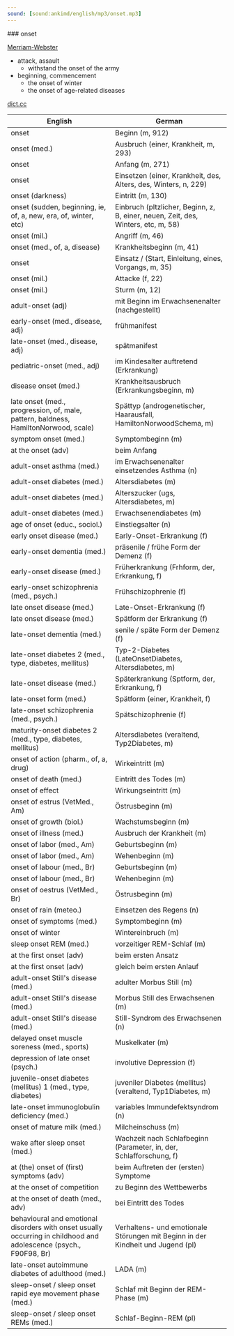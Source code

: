 ```yaml
---
sound: [sound:ankimd/english/mp3/onset.mp3]
---
```


\### onset

[Merriam-Webster](https://www.merriam-webster.com/dictionary/onset)

- attack, assault
    - withstand the onset of the army
- beginning, commencement
    - the onset of winter
    - the onset of age-related diseases

[dict.cc](https://www.dict.cc/onset)

| English        | German       |
| -------------- | ------------ |
| onset | Beginn (m, 912) |
| onset (med.) | Ausbruch (einer, Krankheit, m, 293) |
| onset | Anfang (m, 271) |
| onset | Einsetzen (einer, Krankheit, des, Alters, des, Winters, n, 229) |
| onset (darkness) | Eintritt (m, 130) |
| onset (sudden, beginning, ie, of, a, new, era, of, winter, etc) | Einbruch (pltzlicher, Beginn, z, B, einer, neuen, Zeit, des, Winters, etc, m, 58) |
| onset (mil.) | Angriff (m, 46) |
| onset (med., of, a, disease) | Krankheitsbeginn (m, 41) |
| onset | Einsatz / (Start, Einleitung, eines, Vorgangs, m, 35) |
| onset (mil.) | Attacke (f, 22) |
| onset (mil.) | Sturm (m, 12) |
| adult-onset (adj) | mit Beginn im Erwachsenenalter (nachgestellt) |
| early-onset (med., disease, adj) | frühmanifest |
| late-onset (med., disease, adj) | spätmanifest |
| pediatric-onset (med., adj) | im Kindesalter auftretend (Erkrankung) |
| disease onset (med.) | Krankheitsausbruch (Erkrankungsbeginn, m) |
| late onset (med., progression, of, male, pattern, baldness, HamiltonNorwood, scale) | Spättyp (androgenetischer, Haarausfall, HamiltonNorwoodSchema, m) |
| symptom onset (med.) | Symptombeginn (m) |
| at the onset (adv) | beim Anfang |
| adult-onset asthma (med.) | im Erwachsenenalter einsetzendes Asthma (n) |
| adult-onset diabetes (med.) | Altersdiabetes (m) |
| adult-onset diabetes (med.) | Alterszucker (ugs, Altersdiabetes, m) |
| adult-onset diabetes (med.) | Erwachsenendiabetes (m) |
| age of onset (educ., sociol.) | Einstiegsalter (n) |
| early onset disease <EOD> (med.) | Early-Onset-Erkrankung (f) |
| early-onset dementia (med.) | präsenile / frühe Form der Demenz (f) |
| early-onset disease <EOD> (med.) | Früherkrankung (Frhform, der, Erkrankung, f) |
| early-onset schizophrenia <EOS> (med., psych.) | Frühschizophrenie (f) |
| late onset disease <LOD> (med.) | Late-Onset-Erkrankung (f) |
| late onset disease <LOD> (med.) | Spätform der Erkrankung (f) |
| late-onset dementia (med.) | senile / späte Form der Demenz (f) |
| late-onset diabetes <LOD> 2 (med., type, diabetes, mellitus) | Typ-2-Diabetes (LateOnsetDiabetes, Altersdiabetes, m) |
| late-onset disease <LOD> (med.) | Späterkrankung (Sptform, der, Erkrankung, f) |
| late-onset form (med.) | Spätform (einer, Krankheit, f) |
| late-onset schizophrenia <LOS> (med., psych.) | Spätschizophrenie (f) |
| maturity-onset diabetes <MOD> 2 (med., type, diabetes, mellitus) | Altersdiabetes (veraltend, Typ2Diabetes, m) |
| onset of action (pharm., of, a, drug) | Wirkeintritt (m) |
| onset of death (med.) | Eintritt des Todes (m) |
| onset of effect | Wirkungseintritt (m) |
| onset of estrus (VetMed., Am) | Östrusbeginn (m) |
| onset of growth (biol.) | Wachstumsbeginn (m) |
| onset of illness (med.) | Ausbruch der Krankheit (m) |
| onset of labor (med., Am) | Geburtsbeginn (m) |
| onset of labor (med., Am) | Wehenbeginn (m) |
| onset of labour (med., Br) | Geburtsbeginn (m) |
| onset of labour (med., Br) | Wehenbeginn (m) |
| onset of oestrus (VetMed., Br) | Östrusbeginn (m) |
| onset of rain (meteo.) | Einsetzen des Regens (n) |
| onset of symptoms (med.) | Symptombeginn (m) |
| onset of winter | Wintereinbruch (m) |
| sleep onset REM <SOREM> (med.) | vorzeitiger REM-Schlaf (m) |
| at the first onset (adv) | beim ersten Ansatz |
| at the first onset (adv) | gleich beim ersten Anlauf |
| adult-onset Still's disease <AOSD> (med.) | adulter Morbus Still (m) |
| adult-onset Still's disease <AOSD> (med.) | Morbus Still des Erwachsenen (m) |
| adult-onset Still's disease <AOSD> (med.) | Still-Syndrom des Erwachsenen (n) |
| delayed onset muscle soreness <DOMS> (med., sports) | Muskelkater (m) |
| depression of late onset (psych.) | involutive Depression (f) |
| juvenile-onset diabetes (mellitus) <JODM> 1 (med., type, diabetes) | juveniler Diabetes (mellitus) (veraltend, Typ1Diabetes, m) |
| late-onset immunoglobulin deficiency (med.) | variables Immundefektsyndrom <VIDS> (n) |
| onset of mature milk (med.) | Milcheinschuss (m) |
| wake after sleep onset <WASO> (med.) | Wachzeit nach Schlafbeginn (Parameter, in, der, Schlafforschung, f) |
| at (the) onset of (first) symptoms (adv) | beim Auftreten der (ersten) Symptome |
| at the onset of competition | zu Beginn des Wettbewerbs |
| at the onset of death (med., adv) | bei Eintritt des Todes |
| behavioural and emotional disorders with onset usually occurring in childhood and adolescence (psych., F90F98, Br) | Verhaltens- und emotionale Störungen mit Beginn in der Kindheit und Jugend (pl) |
| late-onset autoimmune diabetes of adulthood <LADA> (med.) | LADA (m) |
| sleep-onset / sleep onset rapid eye movement <SOREM> phase (med.) | Schlaf mit Beginn der REM-Phase (m) |
| sleep-onset / sleep onset REMs <SOREMs> (med.) | Schlaf-Beginn-REM (pl) |
